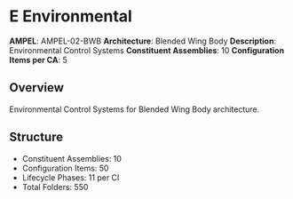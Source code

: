 # E Environmental

**AMPEL**: AMPEL-02-BWB
**Architecture**: Blended Wing Body
**Description**: Environmental Control Systems
**Constituent Assemblies**: 10
**Configuration Items per CA**: 5

## Overview
Environmental Control Systems for Blended Wing Body architecture.

## Structure
- Constituent Assemblies: 10
- Configuration Items: 50
- Lifecycle Phases: 11 per CI
- Total Folders: 550
